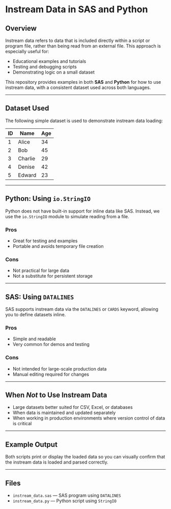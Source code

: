 # Instream Data in SAS and Python

## Overview

Instream data refers to data that is included directly within a script or program file, rather than being read from an external file. This approach is especially useful for:

- Educational examples and tutorials
- Testing and debugging scripts
- Demonstrating logic on a small dataset

This repository provides examples in both **SAS** and **Python** for how to use instream data, with a consistent dataset used across both languages.

---

## Dataset Used

The following simple dataset is used to demonstrate instream data loading:

| ID | Name     | Age |
|----|----------|-----|
| 1  | Alice    | 34  |
| 2  | Bob      | 45  |
| 3  | Charlie  | 29  |
| 4  | Denise   | 42  |
| 5  | Edward   | 23  |

---

## Python: Using `io.StringIO`

Python does not have built-in support for inline data like SAS. Instead, we use the `io.StringIO` module to simulate reading from a file.

### Pros
- Great for testing and examples
- Portable and avoids temporary file creation

### Cons
- Not practical for large data
- Not a substitute for persistent storage

---

## SAS: Using `DATALINES`

SAS supports instream data via the `DATALINES` or `CARDS` keyword, allowing you to define datasets inline.

### Pros
- Simple and readable
- Very common for demos and testing

### Cons
- Not intended for large-scale production data
- Manual editing required for changes

---

## When *Not* to Use Instream Data

- Large datasets better suited for CSV, Excel, or databases
- When data is maintained and updated separately
- When working in production environments where version control of data is critical

---

## Example Output

Both scripts print or display the loaded data so you can visually confirm that the instream data is loaded and parsed correctly.

---

## Files

- `instream_data.sas` — SAS program using `DATALINES`
- `instream_data.py` — Python script using `StringIO`

